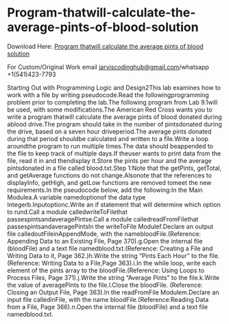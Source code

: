 # Program-thatwill-calculate-the-average-pints-of-blood-solution

Download Here: [Program thatwill calculate the average pints of blood solution](https://jarviscodinghub.com/assignment/program-thatwill-calculate-the-average-pints-of-blood-solution-solution/)

For Custom/Original Work email jarviscodinghub@gmail.com/whatsapp +1(541)423-7793

Starting Out with Programming Logic and Design2This lab examines how to work with a file by writing pseudocode.Read the followingprogramming problem prior to completing the lab.The following program from Lab 9.1will be used, with some modifications.The American Red Cross wants you to write a program thatwill calculate the average pints of blood donated during ablood drive.The program should take in the number of pintsdonated during the drive, based on a seven hour driveperiod.The average pints donated during that period shouldbe calculated and written to a file.Write a loop aroundthe program to run multiple times.The data should beappended to the file to keep track of multiple days.If theuser wants to print data from the file, read it in and thendisplay it.Store the pints per hour and the average pintsdonated in a file called blood.txt.Step 1:Note that the getPints, getTotal, and getAverage functions do not change.Alsonote that the references to displayInfo, getHigh, and getLow functions are removed tomeet the new requirements.In the pseudocode below, add the following:In the Main Modulea.A variable namedoptionof the data type Integerb.Inputoptionc.Write an if statement that will determine which option to rund.Call a module calledwriteToFilethat passespintsandaveragePintse.Call a module calledreadFromFilethat passespintsandaveragePintsIn the writeToFile Modulef.Declare an output file calledoutFileinAppendMode, with the namebloodFile.(Reference: Appending Data to an Existing File, Page 370).g.Open the internal file (bloodFile) and a text file namedblood.txt.(Reference: Creating a File and Writing Data to it, Page 362.)h.Write the string “Pints Each Hour” to the file. (Reference: Writing Data to a File,Page 363).i.In the while loop, write each element of the pints array to the bloodFile.(Reference: Using Loops to Process Files, Page 371).j.Write the string “Average Pints” to the file.k.Write the value of averagePints to the file.l.Close the bloodFile. (Reference: Closing an Output File, Page 363).In the readFromFile Modulem.Declare an input file calledinFile, with the name bloodFile.(Reference:Reading Data from a File, Page 366).n.Open the internal file (bloodFile) and a text file namedblood.txt.



